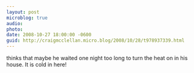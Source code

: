 ```yaml
---
layout: post
microblog: true
audio: 
photo: 
date: 2008-10-27 18:00:00 -0600
guid: http://craigmcclellan.micro.blog/2008/10/28/t978937339.html
---
```

thinks that maybe he waited one night too long to turn the heat on in his house.  It is cold in here!
